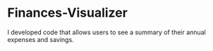# Finances-Visualizer
I developed code that allows users to see a summary of their annual expenses and savings.
